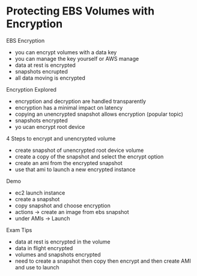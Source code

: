 # Protecting EBS Volumes with Encryption

EBS Encryption
- you can encrypt volumes with a data key
- you can manage the key yourself or AWS manage
- data at rest is encrypted
- snapshots encrupted
- all data moving is encrypted

Encryption Explored
- encryption and decryption are handled transparently
- encryption has a minimal impact on latency
- copying an unencrypted snapshot allows encryption (popular topic)
- snapshots encrypted
- yo ucan encrypt root device

4 Steps to encrypt and unencrypted volume
- create snapshot of unencrypted root device volume
- create a copy of the snapshot and select the encrypt option
- create an ami from the encrypted snapshot
- use that ami to launch a new encrypted instance

Demo
- ec2 launch instance
- create a snapshot
- copy snapshot and choose encryption
- actions -> create an image from ebs snapshot
- under AMIs -> Launch

Exam Tips
- data at rest is encrypted in the volume
- data in flight encrypted
- volumes and snapshots encrypted
- need to create a snapshot then copy then encrypt and then create AMI and use to launch